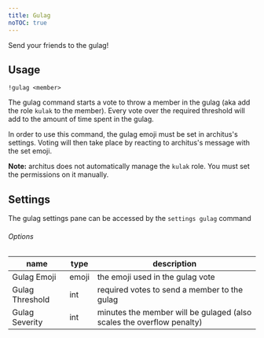 ```yaml
---
title: Gulag
noTOC: true
---
```


Send your friends to the gulag!

## Usage
```
!gulag <member>
```

The gulag command starts a vote to throw a member in the gulag (aka add the role `kulak` to the member). Every vote over the required threshold will add
to the amount of time spent in the gulag.

In order to use this command, the gulag emoji must be set in architus's settings. Voting will then
take place by reacting to architus's message with the set emoji.

<Alert type="info">

**Note:** architus does not automatically manage the `kulak` role. You must set the permissions on it manually.

</Alert>


## Settings

The gulag settings pane can be accessed by the `settings gulag` command

###### Options
| name | type | description |
| ---- | ---- | ----------- |
| Gulag Emoji | emoji | the emoji used in the gulag vote |
| Gulag Threshold | int | required votes to send a member to the gulag |
| Gulag Severity | int | minutes the member will be gulaged (also scales the overflow penalty) |
